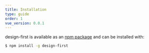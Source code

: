 ```yaml
---
title: Installation
type: guide
order: 1
vue_version: 0.0.1
---
```


design-first is available as an [npm package](https://www.npmjs.com/package/design-first) and can be installed with:

```bash
$ npm install -g design-first
```
